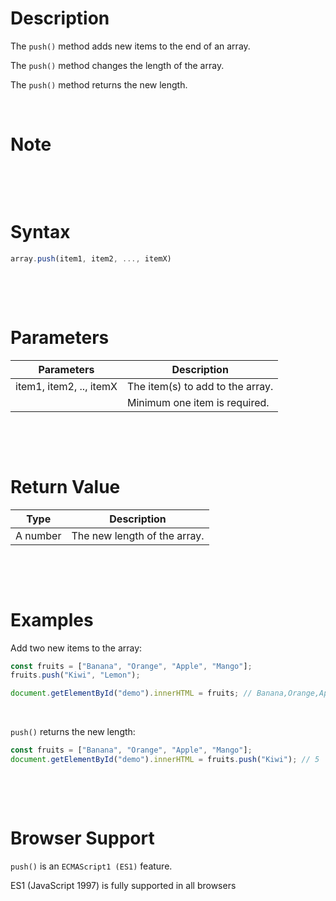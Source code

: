 # Description

The `push()` method adds new items to the end of an array.

The `push()` method changes the length of the array.

The `push()` method returns the new length.

&nbsp;

# Note

&nbsp;

&nbsp;

# Syntax

```js
array.push(item1, item2, ..., itemX)
```

&nbsp;

&nbsp;

# Parameters

| Parameters              | Description                      |
| ----------------------- | -------------------------------- |
| item1, item2, .., itemX | The item(s) to add to the array. |
|                         | Minimum one item is required.    |

&nbsp;

&nbsp;

# Return Value

| Type     | Description                  |
| -------- | ---------------------------- |
| A number | The new length of the array. |

&nbsp;

&nbsp;

# Examples

Add two new items to the array:

```js
const fruits = ["Banana", "Orange", "Apple", "Mango"];
fruits.push("Kiwi", "Lemon");

document.getElementById("demo").innerHTML = fruits; // Banana,Orange,Apple,Mango,Kiwi,Lemon
```

&nbsp;

`push()` returns the new length:

```js
const fruits = ["Banana", "Orange", "Apple", "Mango"];
document.getElementById("demo").innerHTML = fruits.push("Kiwi"); // 5
```

&nbsp;

&nbsp;

# Browser Support

`push()` is an `ECMAScript1 (ES1)` feature.

ES1 (JavaScript 1997) is fully supported in all browsers

&nbsp;

&nbsp;
